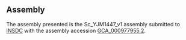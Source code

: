 

Assembly
--------

The assembly presented is the Sc\_YJM1447\_v1 assembly submitted to
[INSDC](http://www.insdc.org) with the assembly accession
[GCA\_000977955.2](http://www.ebi.ac.uk/ena/data/view/GCA_000977955.2).
